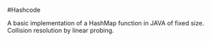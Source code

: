#Hashcode

A basic implementation of a HashMap function in JAVA of fixed size. Collision resolution by linear probing.
